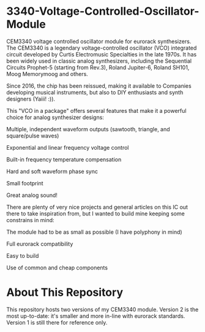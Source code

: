 # 3340-Voltage-Controlled-Oscillator-Module
CEM3340 voltage controlled oscillator module for eurorack synthesizers.
The CEM3340 is a legendary voltage-controlled oscillator (VCO) integrated circuit developed by Curtis Electromusic Specialties in the late 1970s. It has been widely used in classic analog synthesizers, including the Sequential Circuits Prophet-5 (starting from Rev.3), Roland Jupiter-6, Roland SH101, Moog Memorymoog and others.

Since 2016, the chip has been reissued, making it available to Companies developing musical instruments, but also to DIY enthusiasts and synth designers (Yaiii! :)).

This "VCO in a package" offers several features that make it a powerful choice for analog synthesizer designs:

Multiple, independent waveform outputs (sawtooth, triangle, and square/pulse waves)

Exponential and linear frequency voltage control

Built-in frequency temperature compensation

Hard and soft waveform phase sync

Small footprint

Great analog sound!

There are plenty of very nice projects and general articles on this IC out there to take inspiration from, but I wanted to build mine keeping some constrains in mind:

The module had to be as small as possible (I have polyphony in mind)

Full eurorack compatibility

Easy to build

Use of common and cheap components

# About This Repository
This repository hosts two versions of my CEM3340 module. Version 2 is the most up-to-date: it's smaller and more in-line with eurorack standards. Version 1 is still there for reference only.




